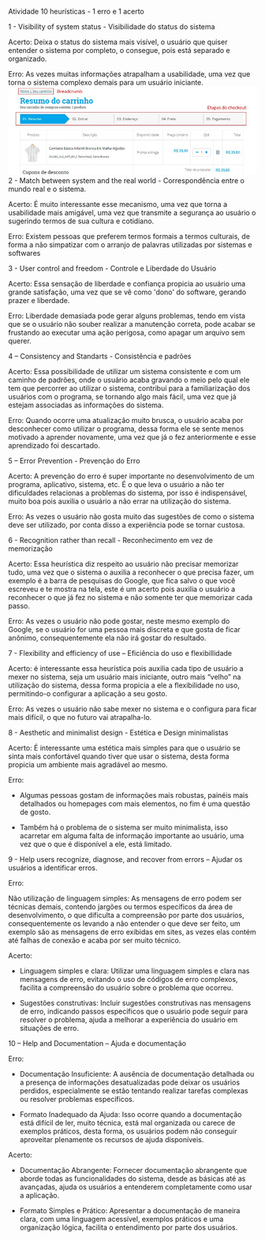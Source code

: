 Atividade 10 heurísticas - 1 erro e 1 acerto  

1 - Visibility of system status - Visibilidade do status do sistema 

Acerto: Deixa o status do sistema mais visível, o usuário que quiser entender o sistema por completo, o consegue, pois está separado e organizado. 

Erro: As vezes muitas informações atrapalham a usabilidade, uma vez que torna o sistema complexo demais para um usuário iniciante. 
<img src="/EngenhariaDeSoftware/ImagensHeuristica/visibilidadedosistema.jpg">
2 - Match between system and the real world - Correspondência entre o mundo real e o sistema. 

Acerto: É muito interessante esse mecanismo, uma vez que torna a usabilidade mais amigável, uma vez que transmite a segurança ao usuário o sugerindo termos de sua cultura e cotidiano. 

Erro: Existem pessoas que preferem termos formais a termos culturais, de forma a não simpatizar com o arranjo de palavras utilizadas por sistemas e softwares 

3 - User control and freedom - Controle e Liberdade do Usuário 

Acerto: Essa sensação de liberdade e confiança propicia ao usuário uma grande satisfação, uma vez que se vê como 'dono' do software, gerando prazer e liberdade. 

Erro: Liberdade demasiada pode gerar alguns problemas, tendo em vista que se o usuário não souber realizar a manutenção correta, pode acabar se frustando ao executar uma ação perigosa, como apagar um arquivo sem querer. 

4 – Consistency and Standarts - Consistência e padrões  

Acerto: Essa possibilidade de utilizar um sistema consistente e com um caminho de padrões, onde o usuário acaba gravando o meio pelo qual ele tem que percorrer ao utilizar o sistema, contribui para a familiarização dos usuários com o programa, se tornando algo mais fácil, uma vez que já estejam associadas as informações do sistema. 

Erro: Quando ocorre uma atualização muito brusca, o usuário acaba por desconhecer como utilizar o programa, dessa forma ele se sente menos motivado a aprender novamente, uma vez que já o fez anteriormente e esse aprendizado foi descartado. 

5 – Error Prevention - Prevenção do Erro 

Acerto: A prevenção do erro é super importante no desenvolvimento de um programa, aplicativo, sistema, etc. É o que leva o usuário a não ter dificuldades relacionas a problemas do sistema, por isso é indispensável, muito boa pois auxilia o usuário a não errar na utilização do sistema. 

Erro: As vezes o usuário não gosta muito das sugestões de como o sistema deve ser utilizado, por conta disso a experiência pode se tornar custosa. 

6 - Recognition rather than recall - Reconhecimento em vez de memorização 

Acerto: Essa heurística diz respeito ao usuário não precisar memorizar tudo, uma vez que o sistema o auxilia a reconhecer o que precisa fazer, um exemplo é a barra de pesquisas do Google, que fica salvo o que você escreveu e te mostra na tela, este é um acerto pois auxilia o usuário a reconhecer o que já fez no sistema e não somente ter que memorizar cada passo. 

Erro: As vezes o usuário não pode gostar, neste mesmo exemplo do Google, se o usuário for uma pessoa mais discreta e que gosta de ficar anônimo, consequentemente ela não irá gostar do resultado. 

7 - Flexibility and efficiency of use – Eficiência do uso e flexibillidade 

Acerto: é interessante essa heurística pois auxilia cada tipo de usuário a mexer no sistema, seja um usuário mais iniciante, outro mais “velho” na utilização do sistema, dessa forma propicia a ele a flexibilidade no uso, permitindo-o configurar a aplicação a seu gosto. 

Erro: As vezes o usuário não sabe mexer no sistema e o configura para ficar mais difícil, o que no futuro vai atrapalha-lo. 

8 - Aesthetic and minimalist design - Estética e Design minimalistas 

Acerto: É interessante uma estética mais simples para que o usuário se sinta mais confortável quando tiver que usar o sistema, desta forma propicia um ambiente mais agradável ao mesmo. 

Erro: 
 - Algumas pessoas gostam de informações mais robustas, painéis mais detalhados ou homepages com mais elementos, no fim é uma questão de gosto. 

 - Também há o problema de o sistema ser muito minimalista, isso acarretar em alguma falta de informação importante ao usuário, uma vez que o que é disponível a ele, está limitado.  

9 - Help users recognize, diagnose, and recover from errors – Ajudar os usuários a identificar erros. 

Erro: 

Não utilização de linguagem simples: As mensagens de erro podem ser técnicas demais, contendo jargões ou termos específicos da área de desenvolvimento, o que dificulta a compreensão por parte dos usuários, consequentemente os levando a não entender o que deve ser feito, um exemplo são as mensagens de erro exibidas em sites, as vezes elas contém até falhas de conexão e acaba por ser muito técnico. 

Acerto: 

 - Linguagem simples e clara: Utilizar uma linguagem simples e clara nas mensagens de erro, evitando o uso de códigos de erro complexos, facilita a compreensão do usuário sobre o problema que ocorreu. 

 - Sugestões construtivas: Incluir sugestões construtivas nas mensagens de erro, indicando passos específicos que o usuário pode seguir para resolver o problema, ajuda a melhorar a experiência do usuário em situações de erro. 

10 – Help and Documentation – Ajuda e documentação 

Erro: 

 - Documentação Insuficiente: A ausência de documentação detalhada ou a presença de informações desatualizadas pode deixar os usuários perdidos, especialmente se estão tentando realizar tarefas complexas ou resolver problemas específicos. 

 - Formato Inadequado da Ajuda: Isso ocorre quando a documentação está difícil de ler, muito técnica, está mal organizada ou carece de exemplos práticos, desta forma, os usuários podem não conseguir aproveitar plenamente os recursos de ajuda disponíveis. 

Acerto: 

 - Documentação Abrangente: Fornecer documentação abrangente que aborde todas as funcionalidades do sistema, desde as básicas até as avançadas, ajuda os usuários a entenderem completamente como usar a aplicação. 

 - Formato Simples e Prático: Apresentar a documentação de maneira clara, com uma linguagem acessível, exemplos práticos e uma organização lógica, facilita o entendimento por parte dos usuários. 

 
